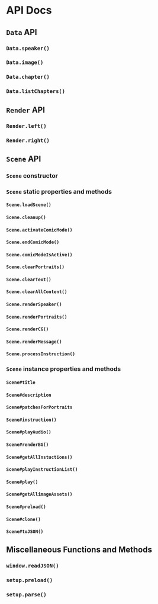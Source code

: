 # API Docs

## `Data` API

### `Data.speaker()`

### `Data.image()`

### `Data.chapter()`

### `Data.listChapters()`

## `Render` API

### `Render.left()`

### `Render.right()`

## `Scene` API

### `Scene` constructor

### `Scene` static properties and methods

#### `Scene.loadScene()`

#### `Scene.cleanup()`

#### `Scene.activateComicMode()`

#### `Scene.endComicMode()`

#### `Scene.comicModeIsActive()`

#### `Scene.clearPortraits()`

#### `Scene.clearText()`

#### `Scene.clearAllContent()`

#### `Scene.renderSpeaker()`

#### `Scene.renderPortraits()`

#### `Scene.renderCG()`

#### `Scene.renderMessage()`

#### `Scene.processInstruction()`

### `Scene` instance properties and methods

#### `Scene#title`

#### `Scene#description`

#### `Scene#patchesForPortraits`

#### `Scene#instruction()`

#### `Scene#playAudio()`

#### `Scene#renderBG()`

#### `Scene#getAllInstuctions()`

#### `Scene#playInstructionList()`

#### `Scene#play()`

#### `Scene#getAllimageAssets()`

#### `Scene#preload()`

#### `Scene#clone()`

#### `Scene#toJSON()`

## Miscellaneous Functions and Methods

### `window.readJSON()`

### `setup.preload()`

### `setup.parse()`
